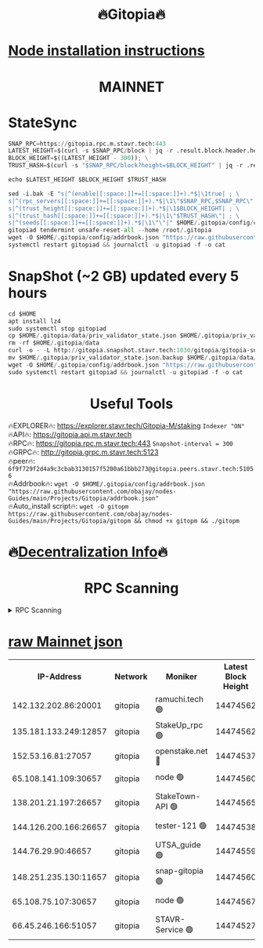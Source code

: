 <h1 align="center"> 🔥Gitopia🔥</h1>

[Node installation instructions](https://github.com/obajay/nodes-Guides/tree/main/Projects/Gitopia)
=

<h1 align="center"> MAINNET</h1>

# StateSync
```python
SNAP_RPC=https://gitopia.rpc.m.stavr.tech:443
LATEST_HEIGHT=$(curl -s $SNAP_RPC/block | jq -r .result.block.header.height); \
BLOCK_HEIGHT=$((LATEST_HEIGHT - 300)); \
TRUST_HASH=$(curl -s "$SNAP_RPC/block?height=$BLOCK_HEIGHT" | jq -r .result.block_id.hash)

echo $LATEST_HEIGHT $BLOCK_HEIGHT $TRUST_HASH

sed -i.bak -E "s|^(enable[[:space:]]+=[[:space:]]+).*$|\1true| ; \
s|^(rpc_servers[[:space:]]+=[[:space:]]+).*$|\1\"$SNAP_RPC,$SNAP_RPC\"| ; \
s|^(trust_height[[:space:]]+=[[:space:]]+).*$|\1$BLOCK_HEIGHT| ; \
s|^(trust_hash[[:space:]]+=[[:space:]]+).*$|\1\"$TRUST_HASH\"| ; \
s|^(seeds[[:space:]]+=[[:space:]]+).*$|\1\"\"|" $HOME/.gitopia/config/config.toml
gitopiad tendermint unsafe-reset-all --home /root/.gitopia
wget -O $HOME/.gitopia/config/addrbook.json "https://raw.githubusercontent.com/obajay/nodes-Guides/main/Projects/Gitopia/addrbook.json"
systemctl restart gitopiad && journalctl -u gitopiad -f -o cat
```
# SnapShot (~2 GB) updated every 5 hours
```python
cd $HOME
apt install lz4
sudo systemctl stop gitopiad
cp $HOME/.gitopia/data/priv_validator_state.json $HOME/.gitopia/priv_validator_state.json.backup
rm -rf $HOME/.gitopia/data
curl -o - -L http://gitopia.snapshot.stavr.tech:1030/gitopia/gitopia-snap.tar.lz4 | lz4 -c -d - | tar -x -C $HOME/.gitopia --strip-components 2
mv $HOME/.gitopia/priv_validator_state.json.backup $HOME/.gitopia/data/priv_validator_state.json
wget -O $HOME/.gitopia/config/addrbook.json "https://raw.githubusercontent.com/obajay/nodes-Guides/main/Projects/Gitopia/addrbook.json"
sudo systemctl restart gitopiad && journalctl -u gitopiad -f -o cat
```
 <h1 align="center"> Useful Tools</h1>

🔥EXPLORER🔥:      https://explorer.stavr.tech/Gitopia-M/staking  `Indexer "ON"` \
🔥API🔥: 			 		 https://gitopia.api.m.stavr.tech \
🔥RPC🔥:           https://gitopia.rpc.m.stavr.tech:443              `Snapshot-interval = 300` \
🔥GRPC🔥:          http://gitopia.grpc.m.stavr.tech:5123 \
🔥peer🔥:					 `6f9f729f2d4a9c3cbab3130157f5200a61bbb273@gitopia.peers.stavr.tech:51056` \
🔥Addrbook🔥:    ```wget -O $HOME/.gitopia/config/addrbook.json "https://raw.githubusercontent.com/obajay/nodes-Guides/main/Projects/Gitopia/addrbook.json"``` \
🔥Auto_install script🔥: ```wget -O gitopm https://raw.githubusercontent.com/obajay/nodes-Guides/main/Projects/Gitopia/gitopm && chmod +x gitopm && ./gitopm```

🔥[Decentralization Info](https://github.com/obajay/StateSync-snapshots/tree/main/Projects/Gitopia/Decentralization)🔥
=

<h1 align="center"> RPC Scanning</h1>

<details>
<summary>RPC Scanning</summary>

<h2 align="center"> We scan nodes in real time every 4 hours. And we provide the final result of RPC endpoints.
We cannot influence the operation of these nodes in any way. </h2>


```python
If Voting Power is higher than 0 --> then the Node is a validator of the network and may be subject to attack and be a potential threat to the chain.
```
```python
We marked such validators with a red symbol
```

</details>

[raw Mainnet json](https://rpc-check.gitopm.stavr.tech/gitopm/rpc-gitopm-result.json)
=

<table><tr><th>IP-Address</th><th>Network</th><th>Moniker</th><th>Latest Block Height</th><th>Earliest Block Height</th><th>Catching Up</th><th>Tx Index</th><th>Voting Power</th><th>Scan Time</th></tr><tr><td>142.132.202.86:20001</td><td>gitopia</td><td>ramuchi.tech 🟢</td><td>14474562</td><td>6548337</td><td>False</td><td>on</td><td>0</td><td>2024-02-27T09:20:03.101068647UTC</td></tr><tr><td>135.181.133.249:12857</td><td>gitopia</td><td>StakeUp_rpc 🟢</td><td>14474562</td><td>8010001</td><td>False</td><td>on</td><td>0</td><td>2024-02-27T09:20:03.411821403UTC</td></tr><tr><td>152.53.16.81:27057</td><td>gitopia</td><td>openstake.net 🔴</td><td>14474537</td><td>10455001</td><td>False</td><td>off</td><td>52998</td><td>2024-02-27T09:19:18.311624819UTC</td></tr><tr><td>65.108.141.109:30657</td><td>gitopia</td><td>node 🟢</td><td>14474560</td><td>12299845</td><td>False</td><td>on</td><td>0</td><td>2024-02-27T09:20:00.587322820UTC</td></tr><tr><td>138.201.21.197:26657</td><td>gitopia</td><td>StakeTown-API 🟢</td><td>14474565</td><td>12733501</td><td>False</td><td>on</td><td>0</td><td>2024-02-27T09:20:07.819016576UTC</td></tr><tr><td>144.126.200.166:26657</td><td>gitopia</td><td>tester-121 🟢</td><td>14474538</td><td>12832814</td><td>False</td><td>off</td><td>0</td><td>2024-02-27T09:19:20.667348998UTC</td></tr><tr><td>144.76.29.90:46657</td><td>gitopia</td><td>UTSA_guide 🟢</td><td>14474559</td><td>13035301</td><td>False</td><td>on</td><td>0</td><td>2024-02-27T09:19:54.073699690UTC</td></tr><tr><td>148.251.235.130:11657</td><td>gitopia</td><td>snap-gitopia 🟢</td><td>14474560</td><td>14079001</td><td>False</td><td>on</td><td>0</td><td>2024-02-27T09:20:00.818112576UTC</td></tr><tr><td>65.108.75.107:30657</td><td>gitopia</td><td>node 🟢</td><td>14474567</td><td>14269230</td><td>False</td><td>on</td><td>0</td><td>2024-02-27T09:20:12.261136964UTC</td></tr><tr><td>66.45.246.166:51057</td><td>gitopia</td><td>STAVR-Service 🟢</td><td>14474527</td><td>14461501</td><td>False</td><td>on</td><td>0</td><td>2024-02-27T09:19:43.647369067UTC</td></tr></table>

